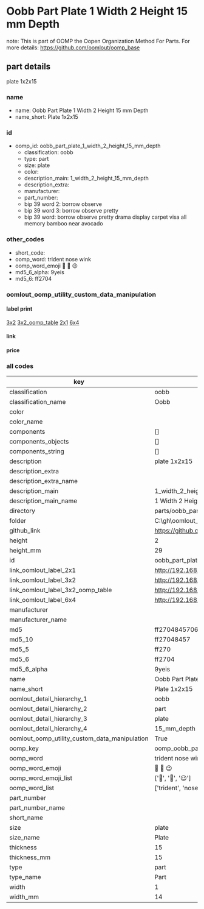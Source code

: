 # Oobb Part Plate 1 Width 2 Height 15 mm Depth  

note: This is part of OOMP the Oopen Organization Method For Parts. For more details: https://github.com/oomlout/oomp_base

##  part details
  



plate 1x2x15



### name
* name: Oobb Part Plate 1 Width 2 Height 15 mm Depth
* name_short: Plate 1x2x15 
### id
* oomp_id: oobb_part_plate_1_width_2_height_15_mm_depth
  * classification: oobb
  * type: part
  * size: plate
  * color: 
  * description_main: 1_width_2_height_15_mm_depth
  * description_extra: 
  * manufacturer: 
  * part_number: 
  * bip 39 word 2: borrow observe
  * bip 39 word 3: borrow observe pretty
  * bip 39 word: borrow observe pretty drama display carpet visa all memory bamboo near avocado

### other_codes
* short_code: 
* oomp_word: trident nose wink
* oomp_word_emoji :trident: :nose: :wink:
* md5_6_alpha: 9yeis
* md5_6: ff2704






### oomlout_oomp_utility_custom_data_manipulation
#### label print
[3x2](http://192.168.1.245:1112/?label=oomp%209yeis)
[3x2_oomp_table](http://192.168.1.108:1112/?label=oomp%209yeis)
[2x1](http://192.168.1.242:1112/?label=oomp%209yeis)
[6x4](http://192.168.1.55:1112/?label=oomp%209yeis)    

#### link

                              

#### price







### all codes 
| key | value |  
| --- | --- |  
| classification | oobb |  
| classification_name | Oobb |  
| color |  |  
| color_name |  |  
| components | [] |  
| components_objects | [] |  
| components_string | [] |  
| description | plate 1x2x15 |  
| description_extra |  |  
| description_extra_name |  |  
| description_main | 1_width_2_height_15_mm_depth |  
| description_main_name | 1 Width 2 Height 15 mm Depth |  
| directory | parts/oobb_part_plate_1_width_2_height_15_mm_depth |  
| folder | C:\gh\oomlout_oobb_version_4_generated_parts\things\oobb_part_plate_1_width_2_height_15_mm_depth |  
| github_link | https://github.com/oomlout/oomlout_oomp_part_src/tree/main/parts/oobb_part_plate_1_width_2_height_15_mm_depth |  
| height | 2 |  
| height_mm | 29 |  
| id | oobb_part_plate_1_width_2_height_15_mm_depth |  
| link_oomlout_label_2x1 | http://192.168.1.242:1112/?label=oomp%209yeis |  
| link_oomlout_label_3x2 | http://192.168.1.245:1112/?label=oomp%209yeis |  
| link_oomlout_label_3x2_oomp_table | http://192.168.1.108:1112/?label=oomp%209yeis |  
| link_oomlout_label_6x4 | http://192.168.1.55:1112/?label=oomp%209yeis |  
| manufacturer |  |  
| manufacturer_name |  |  
| md5 | ff27048457067e948b1fc423546618d0 |  
| md5_10 | ff27048457 |  
| md5_5 | ff270 |  
| md5_6 | ff2704 |  
| md5_6_alpha | 9yeis |  
| name | Oobb Part Plate 1 Width 2 Height 15 mm Depth |  
| name_short | Plate 1x2x15  |  
| oomlout_detail_hierarchy_1 | oobb |  
| oomlout_detail_hierarchy_2 | part |  
| oomlout_detail_hierarchy_3 | plate |  
| oomlout_detail_hierarchy_4 | 15_mm_depth |  
| oomlout_oomp_utility_custom_data_manipulation | True |  
| oomp_key | oomp_oobb_part_plate_1_width_2_height_15_mm_depth |  
| oomp_word | trident nose wink |  
| oomp_word_emoji | :trident: :nose: :wink: |  
| oomp_word_emoji_list | [':trident:', ':nose:', ':wink:'] |  
| oomp_word_list | ['trident', 'nose', 'wink'] |  
| part_number |  |  
| part_number_name |  |  
| short_name |  |  
| size | plate |  
| size_name | Plate |  
| thickness | 15 |  
| thickness_mm | 15 |  
| type | part |  
| type_name | Part |  
| width | 1 |  
| width_mm | 14 |  
